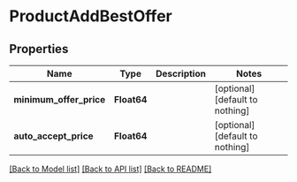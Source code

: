 # ProductAddBestOffer


## Properties
Name | Type | Description | Notes
------------ | ------------- | ------------- | -------------
**minimum_offer_price** | **Float64** |  | [optional] [default to nothing]
**auto_accept_price** | **Float64** |  | [optional] [default to nothing]


[[Back to Model list]](../README.md#models) [[Back to API list]](../README.md#api-endpoints) [[Back to README]](../README.md)



